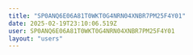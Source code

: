 ```yaml
---
title: "SP0ANQ6E06A81T0WKT0G4NRN04XNBR7PM25F4Y01"
date: 2025-02-19T23:10:06.519Z
user: SP0ANQ6E06A81T0WKT0G4NRN04XNBR7PM25F4Y01
layout: "users"
---
```

    